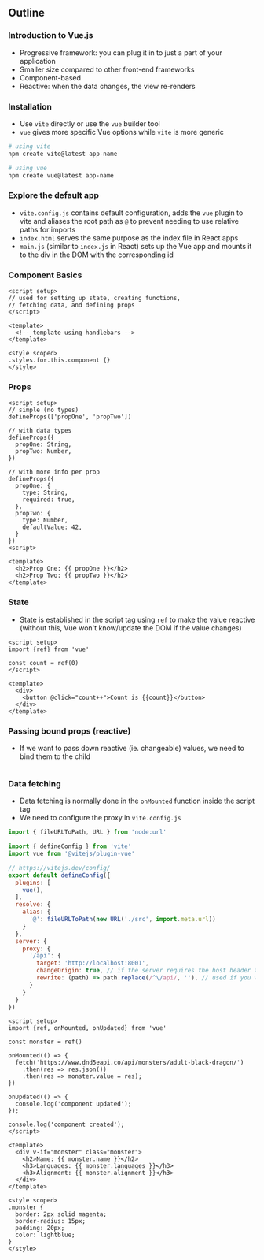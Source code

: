 ## Outline

### Introduction to Vue.js
* Progressive framework: you can plug it in to just a part of your application
* Smaller size compared to other front-end frameworks
* Component-based
* Reactive: when the data changes, the view re-renders

### Installation
* Use `vite` directly or use the `vue` builder tool
* `vue` gives more specific Vue options while `vite` is more generic

```bash
# using vite
npm create vite@latest app-name

# using vue
npm create vue@latest app-name
```

### Explore the default app
* `vite.config.js` contains default configuration, adds the `vue` plugin to vite and aliases the root path as `@` to prevent needing to use relative paths for imports
* `index.html` serves the same purpose as the index file in React apps
* `main.js` (similar to `index.js` in React) sets up the Vue app and mounts it to the div in the DOM with the corresponding id

### Component Basics

```vue
<script setup>
// used for setting up state, creating functions,
// fetching data, and defining props
</script>

<template>
  <!-- template using handlebars -->
</template>

<style scoped>
.styles.for.this.component {}
</style>
```

### Props

```vue
<script setup>
// simple (no types)
defineProps(['propOne', 'propTwo'])

// with data types
defineProps({
  propOne: String,
  propTwo: Number,
})

// with more info per prop
defineProps({
  propOne: {
    type: String,
    required: true,
  },
  propTwo: {
    type: Number,
    defaultValue: 42,
  }
})
<script>
```

```vue
<template>
  <h2>Prop One: {{ propOne }}</h2>
  <h2>Prop Two: {{ propTwo }}</h2>
</template>
```

### State
* State is established in the script tag using `ref` to make the value reactive (without this, Vue won't know/update the DOM if the value changes)

```vue
<script setup>
import {ref} from 'vue'

const count = ref(0)
</script>

<template>
  <div>
    <button @click="count++">Count is {{count}}</button>
  </div>
</template>
```

### Passing bound props (reactive)
* If we want to pass down reactive (ie. changeable) values, we need to bind them to the child

```vue

```

### Data fetching
* Data fetching is normally done in the `onMounted` function inside the script tag
* We need to configure the proxy in `vite.config.js`

```js
import { fileURLToPath, URL } from 'node:url'

import { defineConfig } from 'vite'
import vue from '@vitejs/plugin-vue'

// https://vitejs.dev/config/
export default defineConfig({
  plugins: [
    vue(),
  ],
  resolve: {
    alias: {
      '@': fileURLToPath(new URL('./src', import.meta.url))
    }
  },
  server: {
    proxy: {
      '/api': {
        target: 'http://localhost:8001',
        changeOrigin: true, // if the server requires the host header to match the target url
        rewrite: (path) => path.replace(/^\/api/, ''), // used if you want to remove the prefix from the proxied request
      }
    }
  }
})
```

```vue
<script setup>
import {ref, onMounted, onUpdated} from 'vue'

const monster = ref()

onMounted(() => {
  fetch('https://www.dnd5eapi.co/api/monsters/adult-black-dragon/')
    .then(res => res.json())
    .then(res => monster.value = res);
})

onUpdated(() => {
  console.log('component updated');
});

console.log('component created');
</script>

<template>
  <div v-if="monster" class="monster">
    <h2>Name: {{ monster.name }}</h2>
    <h3>Languages: {{ monster.languages }}</h3>
    <h3>Alignment: {{ monster.alignment }}</h3>
  </div>
</template>

<style scoped>
.monster {
  border: 2px solid magenta;
  border-radius: 15px;
  padding: 20px;
  color: lightblue;
}
</style>
```
